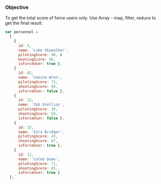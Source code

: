 ### Objective

To get the total score of force users only.
Use Array - map, filter, reduce to get the final result.

```js
var personnel =
  [
    {
      id: 5,
      name: 'Luke Skywalker',
      pilotingScore: 98, s
      hootingScore: 56,
      isForceUser: true },
    {
      id: 82,
      name: 'Sabine Wren',
      pilotingScore: 73,
      shootingScore: 99,
      isForceUser: false },
    {
      id: 22,
      name: 'Zeb Orellios',
      pilotingScore: 20,
      shootingScore: 59,
      isForceUser: false },
    {
      id: 15,
      name: 'Ezra Bridger',
      pilotingScore: 43,
      shootingScore: 67,
      isForceUser: true },
    {
      id: 11,
      name: 'Caleb Dume',
      pilotingScore: 71,
      shootingScore: 85,
      isForceUser: true }
  ];`
```
